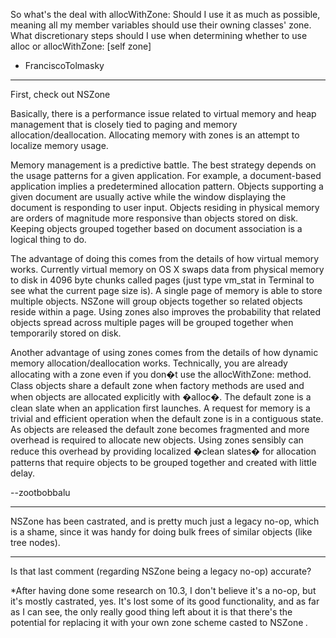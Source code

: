 So what's the deal with allocWithZone:  Should I use it as much as possible, meaning all my member variables should use their owning classes' zone.  What discretionary steps should I use when determining whether to use alloc or allocWithZone: [self zone]

- FranciscoTolmasky

----

First, check out NSZone

Basically, there is a performance issue related to virtual memory and heap management that is closely tied to paging and memory allocation/deallocation. Allocating memory with zones is an attempt to localize memory usage. 

Memory management is a predictive battle. The best strategy depends on the usage patterns for a given application. For example, a document-based application implies a predetermined allocation pattern. Objects supporting a given document are usually active while the window displaying the document is responding to user input. Objects residing in physical memory are orders of magnitude more responsive than objects stored on disk. Keeping objects grouped together based on document association is a logical thing to do. 

The advantage of doing this comes from the details of how virtual memory works. Currently virtual memory on OS X swaps data from physical memory to disk in 4096 byte chunks called pages (just type     vm_stat in Terminal to see what the current page size is). A single page of memory is able to store multiple objects. NSZone will group objects together so related objects reside within a page. Using zones also improves the probability that related objects spread across multiple pages will be grouped together when temporarily stored on disk. 

Another advantage of using zones comes from the details of how dynamic memory allocation/deallocation works. Technically, you are already allocating with a zone even if you don�t use the allocWithZone: method. Class objects share a default zone when factory methods are used and when objects are allocated explicitly with �alloc�. The default zone is a clean slate when an application first launches. A request for memory is a trivial and efficient operation when the default zone is in a contiguous state. As objects are released the default zone becomes fragmented and more overhead is required to allocate new objects. Using zones sensibly can reduce this overhead by providing localized �clean slates� for allocation patterns that require objects to be grouped together and created with little delay. 

--zootbobbalu

----

NSZone has been castrated, and is pretty much just a legacy no-op, which is a shame, since it was handy for doing bulk frees of similar objects (like tree nodes).

----
Is that last comment (regarding NSZone being a legacy no-op) accurate?

*After having done some research on 10.3, I don't believe it's a no-op, but it's mostly castrated, yes. It's lost some of its good functionality, and as far as I can see, the only really good thing left about it is that there's the potential for replacing it with your own zone scheme casted to     NSZone *.*
